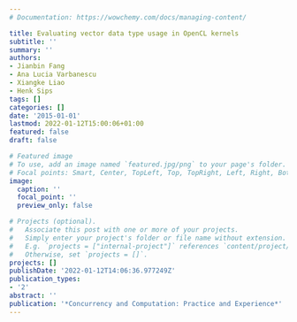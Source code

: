 ```yaml
---
# Documentation: https://wowchemy.com/docs/managing-content/

title: Evaluating vector data type usage in OpenCL kernels
subtitle: ''
summary: ''
authors:
- Jianbin Fang
- Ana Lucia Varbanescu
- Xiangke Liao
- Henk Sips
tags: []
categories: []
date: '2015-01-01'
lastmod: 2022-01-12T15:00:06+01:00
featured: false
draft: false

# Featured image
# To use, add an image named `featured.jpg/png` to your page's folder.
# Focal points: Smart, Center, TopLeft, Top, TopRight, Left, Right, BottomLeft, Bottom, BottomRight.
image:
  caption: ''
  focal_point: ''
  preview_only: false

# Projects (optional).
#   Associate this post with one or more of your projects.
#   Simply enter your project's folder or file name without extension.
#   E.g. `projects = ["internal-project"]` references `content/project/deep-learning/index.md`.
#   Otherwise, set `projects = []`.
projects: []
publishDate: '2022-01-12T14:06:36.977249Z'
publication_types:
- '2'
abstract: ''
publication: '*Concurrency and Computation: Practice and Experience*'
---
```

